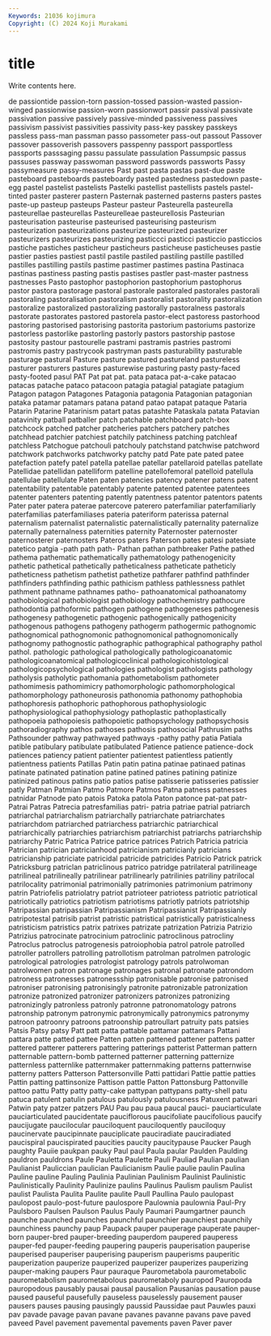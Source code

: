 ```yaml
---
Keywords: 21036 kojimura
Copyright: (C) 2024 Koji Murakami
---
```


# title

Write contents here.



de passiontide passion-torn passion-tossed passion-wasted passion-winged passionwise passion-worn passionwort passir
passival passivate passivation passive passively passive-minded passiveness passives passivism passivist
passivities passivity pass-key passkey passkeys passless pass-man passman passo passometer
pass-out passout Passover passover passoverish passovers passpenny passport passportless passports
passsaging passu passulate passulation Passumpsic passus passuses passway passwoman password
passwords passworts Passy passymeasure passy-measures Past past pasta pastas past-due
paste pasteboard pasteboards pasteboardy pasted pastedness pastedown paste-egg pastel pastelist
pastelists Pastelki pastellist pastellists pastels pastel-tinted paster pasterer pastern Pasternak
pasterned pasterns pasters pastes paste-up pasteup pasteups Pasteur pasteur Pasteurella
pasteurella pasteurellae pasteurellas Pasteurelleae pasteurellosis Pasteurian pasteurisation pasteurise pasteurised pasteurising
pasteurism pasteurization pasteurizations pasteurize pasteurized pasteurizer pasteurizers pasteurizes pasteurizing pasticcci
pasticci pasticcio pasticcios pastiche pastiches pasticheur pasticheurs pasticheuse pasticheuses pastie
pastier pasties pastiest pastil pastile pastiled pastiling pastille pastilled pastilles
pastilling pastils pastime pastimer pastimes pastina Pastinaca pastinas pastiness pasting
pastis pastises pastler past-master pastness pastnesses Pasto pastophor pastophorion pastophorium
pastophorus pastor pastora pastorage pastoral pastorale pastoraled pastorales pastorali pastoraling
pastoralisation pastoralism pastoralist pastorality pastoralization pastoralize pastoralized pastoralizing pastorally pastoralness
pastorals pastorate pastorates pastored pastorela pastor-elect pastoress pastorhood pastoring pastorised
pastorising pastorita pastorium pastoriums pastorize pastorless pastorlike pastorling pastorly pastors
pastorship pastose pastosity pastour pastourelle pastrami pastramis pastries pastromi pastromis
pastry pastrycook pastryman pasts pasturability pasturable pasturage pastural Pasture pasture
pastured pastureland pastureless pasturer pasturers pastures pasturewise pasturing pasty pasty-faced
pasty-footed pasul PAT Pat pat pat. pata pataca pat-a-cake patacao
patacas patache pataco patacoon patagia patagial patagiate patagium Patagon patagon
Patagones Patagonia patagonia Patagonian patagonian pataka patamar patamars patana patand
patao patapat pataque Pataria Patarin Patarine Patarinism patart patas patashte
Pataskala patata Patavian patavinity patball patballer patch patchable patchboard patch-box
patchcock patched patcher patcheries patchers patchery patches patchhead patchier patchiest
patchily patchiness patching patchleaf patchless Patchogue patchouli patchouly patchstand patchwise
patchword patchwork patchworks patchworky patchy patd Pate pate pated patee
patefaction patefy patel patella patellae patellar patellaroid patellas patellate Patellidae
patellidan patelliform patelline patellofemoral patelloid patellula patellulae patellulate Paten paten
patencies patency patener patens patent patentability patentable patentably patente patented
patentee patentees patenter patenters patenting patently patentness patentor patentors patents
Pater pater patera paterae patercove paterero paterfamiliar paterfamiliarly paterfamilias paterfamiliases
pateria pateriform paterissa paternal paternalism paternalist paternalistic paternalistically paternality paternalize
paternally paternalness paternities paternity Paternoster paternoster paternosterer paternosters Pateros paters
Paterson pates patesi patesiate patetico patgia -path path path- Pathan
pathan pathbreaker Pathe pathed pathema pathematic pathematically pathematology pathenogenicity pathetic
pathetical pathetically patheticalness patheticate patheticly patheticness pathetism pathetist pathetize pathfarer
pathfind pathfinder pathfinders pathfinding pathic pathicism pathless pathlessness pathlet pathment
pathname pathnames patho- pathoanatomical pathoanatomy pathobiological pathobiologist pathobiology pathochemistry pathocure
pathodontia pathoformic pathogen pathogene pathogeneses pathogenesis pathogenesy pathogenetic pathogenic pathogenically
pathogenicity pathogenous pathogens pathogeny pathogerm pathogermic pathognomic pathognomical pathognomonic pathognomonical
pathognomonically pathognomy pathognostic pathographic pathographical pathography pathol pathol. pathologic pathological
pathologically pathologicoanatomic pathologicoanatomical pathologicoclinical pathologicohistological pathologicopsychological pathologies pathologist pathologists pathology
patholysis patholytic pathomania pathometabolism pathometer pathomimesis pathomimicry pathomorphologic pathomorphological pathomorphology
pathoneurosis pathonomia pathonomy pathophobia pathophoresis pathophoric pathophorous pathophysiologic pathophysiological pathophysiology
pathoplastic pathoplastically pathopoeia pathopoiesis pathopoietic pathopsychology pathopsychosis pathoradiography pathos pathoses
pathosis pathosocial Pathrusim paths Pathsounder pathway pathwayed pathways -pathy pathy
patia Patiala patible patibulary patibulate patibulated Patience patience patience-dock patiences
patiency patient patienter patientest patientless patiently patientness patients Patillas Patin
patin patina patinae patinaed patinas patinate patinated patination patine patined
patines patining patinize patinized patinous patins patio patios patise patisserie
patisseries patissier patly Patman Patmian Patmo Patmore Patmos Patna patness
patnesses patnidar Patnode pato patois Patoka patola Paton patonce pat-pat
patr- Patrai Patras Patrecia patresfamilias patri- patria patriae patrial patriarch
patriarchal patriarchalism patriarchally patriarchate patriarchates patriarchdom patriarched patriarchess patriarchic patriarchical
patriarchically patriarchies patriarchism patriarchist patriarchs patriarchship patriarchy Patric Patrica Patrice
patrice patrices Patrich Patricia patricia Patrician patrician patricianhood patricianism patricianly
patricians patricianship patriciate patricidal patricide patricides Patricio Patrick patrick Patricksburg
patriclan patriclinous patrico patridge patrilateral patrilineage patrilineal patrilineally patrilinear patrilinearly
patrilinies patriliny patrilocal patrilocality patrimonial patrimonially patrimonies patrimonium patrimony patrin
Patriofelis patriolatry patriot patrioteer patriotess patriotic patriotical patriotically patriotics patriotism
patriotisms patriotly patriots patriotship Patripassian patripassian Patripassianism Patripassianist Patripassianly patripotestal
patrisib patrist patristic patristical patristically patristicalness patristicism patristics patrix patrixes
patrizate patrization Patrizia Patrizio Patrizius patrocinate patrocinium patroclinic patroclinous patrocliny
Patroclus patroclus patrogenesis patroiophobia patrol patrole patrolled patroller patrollers patrolling
patrollotism patrolman patrolmen patrologic patrological patrologies patrologist patrology patrols patrolwoman
patrolwomen patron patronage patronages patronal patronate patrondom patroness patronesses patronessship
patronisable patronise patronised patroniser patronising patronisingly patronite patronizable patronization patronize
patronized patronizer patronizers patronizes patronizing patronizingly patronless patronly patronne patronomatology
patrons patronship patronym patronymic patronymically patronymics patronymy patroon patroonry patroons
patroonship patroullart patruity pats patsies Patsis Patsy patsy Patt patt
patta pattable pattamar pattamars Pattani pattara patte patted pattee Patten
patten pattened pattener pattens patter pattered patterer patterers pattering patterings
patterist Patterman pattern patternable pattern-bomb patterned patterner patterning patternize patternless
patternlike patternmaker patternmaking patterns patternwise patterny patters Patterson Pattersonville Patti
pattidari Pattie pattie patties Pattin patting pattinsonize Pattison pattle Patton
Pattonsburg Pattonville pattoo pattu Patty patty patty-cake pattypan pattypans patty-shell
patu patuca patulent patulin patulous patulously patulousness Patuxent patwari Patwin
paty patzer patzers PAU Pau pau paua paucal pauci- pauciarticulate
pauciarticulated paucidentate pauciflorous paucifoliate paucifolious paucify paucijugate paucilocular pauciloquent pauciloquently
pauciloquy paucinervate paucipinnate pauciplicate pauciradiate pauciradiated paucispiral paucispirated paucities paucity
paucitypause Paucker Paugh paughty Pauiie paukpan pauky Paul paul Paula
paular Paulden Paulding pauldron pauldrons Paule Pauletta Paulette Pauli Pauliad
Paulian paulian Paulianist Pauliccian paulician Paulicianism Paulie paulie paulin Paulina
Pauline pauline Pauling Paulinia Paulinian Paulinism Paulinist Paulinistic Paulinistically Paulinity
Paulinize paulins Paulinus Paulism paulism Paulist paulist Paulista Paulita Paulite
paulite Paull Paullina Paulo paulopast paulopost paulo-post-future paulospore Paulownia paulownia
Paul-Pry Paulsboro Paulsen Paulson Paulus Pauly Paumari Paumgartner paunch paunche
paunched paunches paunchful paunchier paunchiest paunchily paunchiness paunchy paup Paupack
pauper pauperage pauperate pauper-born pauper-bred pauper-breeding pauperdom paupered pauperess pauper-fed
pauper-feeding paupering pauperis pauperisation pauperise pauperised pauperiser pauperising pauperism pauperisms
pauperitic pauperization pauperize pauperized pauperizer pauperizes pauperizing pauper-making paupers Paur
pauraque Paurometabola paurometabolic paurometabolism paurometabolous paurometaboly pauropod Pauropoda pauropodous pausably
pausai pausal pausalion Pausanias pausation pause paused pauseful pausefully pauseless
pauselessly pausement pauser pausers pauses pausing pausingly paussid Paussidae paut
Pauwles pauxi pav pavade pavage pavan pavane pavanes pavanne pavans
pave paved paveed Pavel pavement pavemental pavements paven Paver paver
